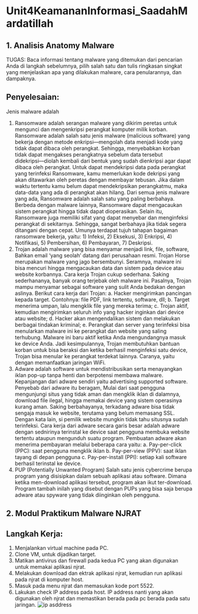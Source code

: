 # Unit4KeamananInformasi_SaadahMardatillah

## 1. Analisis Anatomy Malware 
TUGAS: Baca informasi tentang malware yang ditemukan dari pencarian Anda di langkah sebelumnya, pilih salah satu dan tulis ringkasan singkat yang menjelaskan apa yang dilakukan malware, cara penularannya, dan dampaknya. 
## Penyelesaian: 
Jenis malware adalah 
1.	Ransomware adalah serangan malware yang dikirim peretas untuk mengunci dan mengenkripsi perangkat komputer milik korban. Ransomware adalah salah satu jenis malware (malicious software) yang bekerja dengan metode enkripsi––mengolah data menjadi kode yang tidak dapat dibaca oleh perangkat. Sehingga, menyebabkan korban tidak dapat mengakses perangkatnya sebelum data tersebut didekripsi––diolah kembali dari bentuk yang sudah dienkripsi agar dapat dibaca  oleh perangkat. Untuk dapat mendekripsi data pada perangkat yang terinfeksi Ransomware, kamu memerlukan kode dekripsi yang akan ditawarkan oleh peretas dengan membayar tebusan. Jika dalam waktu tertentu kamu belum dapat mendekripsikan perangkatmu, maka data-data yang ada di perangkat akan hilang.
Dari semua jenis malware yang ada, Ransomware adalah salah satu yang paling berbahaya. Berbeda dengan malware lainnya, Ransomware dapat mengacaukan sistem perangkat hingga tidak dapat dioperasikan. Selain itu, Ransomware juga memiliki sifat yang dapat menyebar dan menginfeksi perangkat di sekitarnya. Sehingga, sangat berbahaya jika tidak segera ditangani dengan cepat. Umunya terdapat tujuh tahapan bagaiman ransomware bekerja, yaitu: 1) Infeksi, 2) Eksekusi, 3) Enkripsi, 4) Notifikasi, 5) Pembersihan, 6) Pembayaran, 7) Deskripsi. 
2.	Trojan adalah malware yang bisa menyamar menjadi link, file, software, Bahkan email ‘yang seolah’ datang dari perusahaan resmi. Trojan Horse merupakan malware yang jago bersembunyi. Seramnya, malware ini bisa mencuri hingga mengacaukan data dan sistem pada device atau website korbannya. Cara kerja Trojan cukup sederhana. Saking sederhananya, banyak orang terjebak oleh malware ini. Pasalnya, Trojan mampu menyamar sebagai software yang sulit Anda bedakan dengan aslinya. Berikut cara kerja dari Trojan: 
a.	Hacker mengirimkan pancingan kepada target. Contohnya: file PDF, link tertentu, software, dll;
b.	Target menerima umpan, lalu mengklik file yang mereka terima;
c.	Trojan aktif, kemudian mengirimkan seluruh info yang hacker inginkan dari device atau website;
d.	Hacker akan mengendalikan sistem dan melakukan berbagai tindakan kriminal;
e.	Perangkat dan server yang terinfeksi bisa menularkan malware ini ke perangkat dan website yang saling terhubung.
Malware ini baru aktif ketika Anda mengundangnya masuk ke device Anda. Jadi kesimpulannya, Trojan membutuhkan bantuan korban untuk bisa beraksi dan ketika berhasil menginfeksi satu device, Trojan bisa menular ke perangkat terdekat lainnya. Caranya, yaitu dengan memanfaatkan jaringan WiFi.
3.	Adware adalah software untuk mendistribusikan serta menayangkan iklan pop-up tanpa henti dan berpotensi membawa malware. Kepanjangan dari adware sendiri yaitu advertising supported software. Penyebab dari adware itu beragam, Mulai dari saat pengguna mengunjungi situs yang tidak aman dan mengklik iklan di dalamnya, download file ilegal, hingga memakai device yang sistem operasinya kurang aman. Saking berbahayanya, terkadang adware bisa tidak sengaja masuk ke website, terutama yang belum memasang SSL. Dengan kata lain, si pemilik website mungkin tidak tahu situsnya sudah terinfeksi. Cara kerja dari adware secara garis besar adalah adware dengan sednirinya terinstal ke device saat pengguna membuka website tertentu ataupun mengunduh suatu program. Pembuatan adware akan menerima pembayaran melalui beberapa cara yaitu: 
a.	Pay-per-click (PPC): saat pengguna mengklik iklan
b.	Pay-per-view (PPV): saat iklan tayang di depan pengguna
c.	Pay-per-install (PPI): setiap kali software berhasil terinstal ke device.
4.	PUP (Potentially Unwanted Program) Salah satu jenis cybercrime berupa program yang disisipkan dalam sebuah aplikasi atau software. Dimana ketika men-download aplikasi tersebut, program akan ikut ter-download. Program tambah inilah yang disebut dengan PUPs yang bisa saja berupa adware atau spyware yang tidak diinginkan oleh pengguna. 

## 2. Modul Praktikum Malware NJRAT 
## Langkah Kerja: 
1.	Menjalankan virtual machine pada PC. 
2. Clone VM, untuk dijadikan target.
3.	Matikan antivirus dan firewall pada kedua PC yang akan digunakan untuk memakai aplikasi njrat.
4.	Melakukan download dan ektrak aplikasi njrat, kemudian run aplikasi pada njrat di komputer host. 
5.	Masuk pada menu njrat dan memasukan kode port 5522. 
6.	Lakukan check IP address pada host. IP address nanti yang akan digunakan oleh njrat dan memastikan berada pada pc berada pada satu jaringan. 
![ip asddress](https://user-images.githubusercontent.com/99699435/223082928-1b9dcf31-15ee-4838-b824-12fec7b03bcd.JPG)
 
